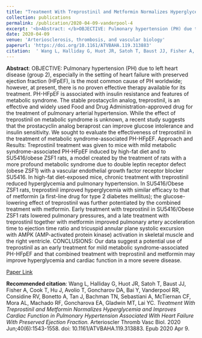 ```yaml
--- 
title: "Treatment With Treprostinil and Metformin Normalizes Hyperglycemia and Improves Cardiac Function in Pulmonary Hypertension Associated With Heart Failure With Preserved Ejection Fraction." 
collection: publications 
permalink: /publication/2020-04-09-vanderpool-4 
excerpt: '<b>Abstract: </b>OBJECTIVE: Pulmonary hypertension (PH) due to left heart disease (group 2), especially in the setting of heart failure with preserved ejection fraction (HFpEF), is the most common cause of PH worldwide; however, at present, there is no proven effective therapy available for its treatment. PH-HFpEF [...]' 
date: 2020-04-09 
venue: 'Arteriosclerosis, thrombosis, and vascular biology' 
paperurl: 'https://doi.org/10.1161/ATVBAHA.119.313883' 
citation:  ' Wang L, Halliday G, Huot JR, Satoh T, Baust JJ, Fisher A, Cook T, Hu J, Avolio T, Goncharov DA, Bai Y, Vanderpool RR, Considine RV, Bonetto A, Tan J, Bachman TN, Sebastiani A, McTiernan CF, Mora AL, Machado RF, Goncharova EA, Gladwin MT, Lai YC. <i>Treatment With Treprostinil and Metformin Normalizes Hyperglycemia and Improves Cardiac Function in Pulmonary Hypertension Associated With Heart Failure With Preserved Ejection Fraction.</i> Arterioscler Thromb Vasc Biol. 2020 Jun;40(6):1543-1558. doi: 10.1161/ATVBAHA.119.313883. Epub 2020 Apr 9.' 
--- 
```

<b>Abstract</b>:  OBJECTIVE: Pulmonary hypertension (PH) due to left heart disease (group 2), especially in the setting of heart failure with preserved ejection fraction (HFpEF), is the most common cause of PH worldwide; however, at present, there is no proven effective therapy available for its treatment. PH-HFpEF is associated with insulin resistance and features of metabolic syndrome. The stable prostacyclin analog, treprostinil, is an effective and widely used Food and Drug Administration-approved drug for the treatment of pulmonary arterial hypertension. While the effect of treprostinil on metabolic syndrome is unknown, a recent study suggests that the prostacyclin analog beraprost can improve glucose intolerance and insulin sensitivity. We sought to evaluate the effectiveness of treprostinil in the treatment of metabolic syndrome-associated PH-HFpEF. Approach and Results: Treprostinil treatment was given to mice with mild metabolic syndrome-associated PH-HFpEF induced by high-fat diet and to SU5416/obese ZSF1 rats, a model created by the treatment of rats with a more profound metabolic syndrome due to double leptin receptor defect (obese ZSF1) with a vascular endothelial growth factor receptor blocker SU5416. In high-fat diet-exposed mice, chronic treatment with treprostinil reduced hyperglycemia and pulmonary hypertension. In SU5416/Obese ZSF1 rats, treprostinil improved hyperglycemia with similar efficacy to that of metformin (a first-line drug for type 2 diabetes mellitus); the glucose-lowering effect of treprostinil was further potentiated by the combined treatment with metformin. Early treatment with treprostinil in SU5416/Obese ZSF1 rats lowered pulmonary pressures, and a late treatment with treprostinil together with metformin improved pulmonary artery acceleration time to ejection time ratio and tricuspid annular plane systolic excursion with AMPK (AMP-activated protein kinase) activation in skeletal muscle and the right ventricle. CONCLUSIONS: Our data suggest a potential use of treprostinil as an early treatment for mild metabolic syndrome-associated PH-HFpEF and that combined treatment with treprostinil and metformin may improve hyperglycemia and cardiac function in a more severe disease.  
 
[Paper Link](https://doi.org/10.1161/ATVBAHA.119.313883) 
 
<b>Recommended citation</b>:  Wang L, Halliday G, Huot JR, Satoh T, Baust JJ, Fisher A, Cook T, Hu J, Avolio T, Goncharov DA, Bai Y, Vanderpool RR, Considine RV, Bonetto A, Tan J, Bachman TN, Sebastiani A, McTiernan CF, Mora AL, Machado RF, Goncharova EA, Gladwin MT, Lai YC. <i>Treatment With Treprostinil and Metformin Normalizes Hyperglycemia and Improves Cardiac Function in Pulmonary Hypertension Associated With Heart Failure With Preserved Ejection Fraction.</i> Arterioscler Thromb Vasc Biol. 2020 Jun;40(6):1543-1558. doi: 10.1161/ATVBAHA.119.313883. Epub 2020 Apr 9. 
